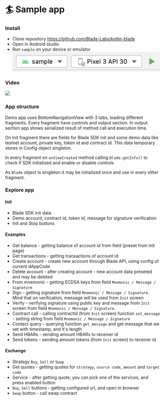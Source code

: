 # 🏄‍ Sample app

### Install

* Clone repository https://github.com/Blade-Labs/kotlin-blade
* Open in Android studio
* Run `sample` on your device or emulator
![](assets/run.png)

### Video

[<img src="https://i.ytimg.com/vi/DffduclXHQ0/maxresdefault.jpg" width="50%">](https://www.youtube.com/watch?v=DffduclXHQ0 "Demo video")

### App structure

Demo app uses BottomNavigationView with 3 tabs, loading different fragments. 
Every fragment have controls and output section. In output section app shows serialized result of method call and execution time.

On Init fragment there are fields for Blade SDK init and some demo data like testnet account, private key, token id and contract id.
This data temporary stores in Config object singleton. 

In every fragment on `onViewCreated` method calling `Blade.getInfo()` to check if SDK initialized and enable or disable controls

As `Blade` object is singleton it may be initialized once and use in every other fragment. 

### Explore app

#### Init

* Blade SDK init data
* Demo account, contract id, token id, message for signature verification
* Init and Stop buttons

#### Examples

* Get balance - getting balance of account id from field (preset from init page)
* Get transactions - getting transactions of account id
* Create account - create new account through Blade API, using config of current dAppCode
* Delete account - after creating account - new account data preseted and may be deleted
* From mnemonic - getting ECDSA keys from field `Mnemonic / Message / Signature`
* Sign - getting signature from field `Mnemonic / Message / Signature`. Mind that on verification, message will be used from `Init` screen 
* Verify - verifying signature using public key and message from `Init` screen from field `Mnemonic / Message / Signature`. 
* Contract call - calling contractId (from `Init` screen) function `set_message` - setting string from field `Mnemonic / Message / Signature` 
* Contact query - querying function `get_message` and get message that we set with timestamp, and it's length
* Send HBARs - sending amount HBARs to receiver id  
* Send tokens - sending amount tokens (from `Init` screen) to receiver id

#### Exchange

* Strategy `Buy`, `Sell` or `Swap`
* Get quotes - getting quotes for `strategy`, `source code`, `amount` and `target code`
* Service - after getting quote, you can pick one of the services, and press enabled button 
* `Buy`, `Sell` buttons - getting configured url, and open in browser
* `Swap` button - call swap contract